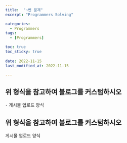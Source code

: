 ```yaml
---
title:  "~번 문제" 
excerpt: "Programmers Solving"

categories:
  - Programmers
tags:
  - [Programmers]

toc: true
toc_sticky: true
 
date: 2022-11-15
last_modified_at: 2022-11-15

---
```



## 위 형식을 참고하여 블로그를 커스텀하시오

`-` 게시물 업로드 양식

## 위 형식을 참고하여 블로그를 커스텀하시오

게시물 업로드 양식